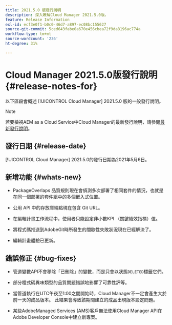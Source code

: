 ```yaml
---
title: 2021.5.0 版發行說明
description: 深入瞭解Cloud Manager 2021.5.0版。
feature: Release Information
exl-id: ecf3e0f1-b0c0-46d7-a897-ec08bc155627
source-git-commit: 5ced643fabe0a670e456cbea72f9da8196ac774a
workflow-type: tm+mt
source-wordcount: '236'
ht-degree: 31%

---
```


# Cloud Manager 2021.5.0版發行說明 {#release-notes-for}

以下區段會概述 [!UICONTROL Cloud Manager] 2021.5.0 版的一般發行說明。

>[!NOTE]
>若要檢視AEM as a Cloud Service中Cloud Manager的最新發行說明，請參閱[最新發行說明](https://experienceleague.adobe.com/en/docs/experience-manager-cloud-service/content/release-notes/cloud-manager/current#getting-access)。

## 發行日期 {#release-date}

[!UICONTROL Cloud Manager] 2021.5.0的發行日期為2021年5月6日。

## 新增功能 {#whats-new}

* PackageOverlaps 品質規則現在會偵測多次部署了相同套件的情況，也就是在同一個部署的套件組中的多個嵌入式位置。

* 公用 API 中的存放庫端點現在包含 Git URL。

* 在編輯計畫工作流程中，使用者只能設定非小數KPI （關鍵績效指標）值。

* 將程式碼推送到AdobeGit時所發生的間歇性失敗狀況現在已經解決了。

* 編輯計畫體驗已更新。

## 錯誤修正 {#bug-fixes}

* 管道變數API不會移除「已刪除」的變數，而是只會以狀態`DELETED`標籤它們。

* 部分程式碼異味類型的品質問題錯誤地影響了可靠性評等。

* 當管道執行在UTC午夜至1:00之間開始時，Cloud Manager不一定會產生大於前一天的成品版本。 此結果會導致該期間建立的成品出現版本設定問題。

* 某些AdobeManaged Services (AMS)客戶無法使用Cloud Manager API在Adobe Developer Console中建立新專案。
